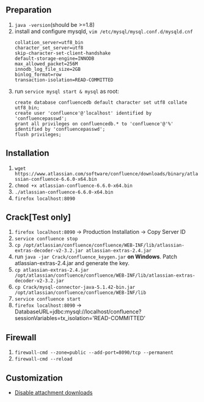 ## Preparation
1. `java -version`(should be >=1.8)
1. install and configure mysqld, `vim /etc/mysql/mysql.conf.d/mysqld.cnf`
    ```
    collation_server=utf8_bin
    character_set_server=utf8
    skip-character-set-client-handshake
    default-storage-engine=INNODB
    max_allowed_packet=256M
    innodb_log_file_size=2GB
    binlog_format=row
    transaction-isolation=READ-COMMITTED
    ```
1. run `service mysql start & mysql` as root:
    ```mysql
    create database confluencedb default character set utf8 collate utf8_bin;
    create user 'confluence'@'localhost' identified by 'confluencepasswd';
    grant all privileges on confluencedb.* to 'confluence'@'%' identified by 'confluencepasswd';
    flush privileges;
    ```
## Installation
1. `wget https://www.atlassian.com/software/confluence/downloads/binary/atlassian-confluence-6.6.0-x64.bin`
1. `chmod +x atlassian-confluence-6.6.0-x64.bin`
1. `./atlassian-confluence-6.6.0-x64.bin`
1. `firefox localhost:8090`

## Crack[Test only]
1. `firefox localhost:8090` -> Production Installation -> Copy Server ID
1. `service confluence stop`
1. `cp /opt/atlassian/confluence/confluence/WEB-INF/lib/atlassian-extras-decoder-v2-3.2.jar atlassian-extras-2.4.jar`
1. run `java -jar Crack/confluence_keygen.jar` **on Windows**. Patch atlassian-extras-2.4.jar and generate the key.
1. `cp atlassian-extras-2.4.jar /opt/atlassian/confluence/confluence/WEB-INF/lib/atlassian-extras-decoder-v2-3.2.jar`
1. `cp Crack/mysql-connector-java-5.1.42-bin.jar /opt/atlassian/confluence/confluence/WEB-INF/lib`
1. `service confluence start`
1. `firefox localhost:8090` -> DatabaseURL=jdbc:mysql://localhost/confluence?sessionVariables=tx_isolation='READ-COMMITTED'

## Firewall
1. `firewall-cmd --zone=public --add-port=8090/tcp --permanent`
1. `firewall-cmd --reload`

## Customization
* [Disable attachment downloads](disable_attachment_downloads_confluence.md)
